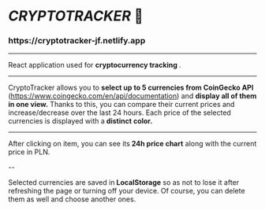 <h1> <i> CRYPTOTRACKER </i> 💸 </h1>

<h3> https://cryptotracker-jf.netlify.app </h3>

---

React application used for <b> cryptocurrency tracking </b>.

---

CryptoTracker allows you to <b>select up to 5 currencies from CoinGecko API</b> (https://www.coingecko.com/en/api/documentation) and  <b>display all of them in one view.</b> Thanks to this, you can compare their current prices and increase/decrease over the last 24 hours. Each price of the selected currencies is displayed with a<b> distinct color. </b>

---

After clicking on item, you can see its<b> 24h price chart</b> along with the current price in PLN. 

-- 

Selected currencies are saved in<b> LocalStorage</b> so as not to lose it after refreshing the page or turning off your device. Of course, you can delete them as well and choose another ones.

